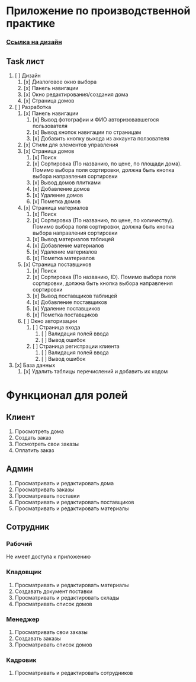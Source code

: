 Приложение по производственной практике
=====================
### [Ссылка на дизайн](https://www.figma.com/file/PyTJx6TueDF8T5ys2i3Gsu/Строительная-компания?node-id=0%3A1&t=NQNMBSHlppQanr13-0)
Task лист
------------------
1. [ ] Дизайн
   1. [x] Диалоговое окно выбора
   2. [x] Панель навигации
   3. [x] Окно редактирования/создания дома
   4. [x] Страница домов
2. [ ] Разработка
   1. [x] Панель навигации
      1. [x] Вывод фотографии и ФИО авторизовавшегося пользователя
      2. [x] Вывод кнопок навигации по страницам
      3. [x] Добавить кнопку выхода из аккаунта ползователя
   2. [x] Стили для элементов управления
   3. [x] Страница домов
      1. [x] Поиск
      2. [x] Сортировка (По названию, по цене, по площади дома). Помимо выбора поля сортировки, должна быть кнопка выбора направления сортировки
      3. [x] Вывод домов плитками
      4. [x] Добавление домов
      5. [x] Удаление домов
      6. [x] Пометка домов
   4. [x] Страница материалов
      1. [x] Поиск
      2. [x] Сортировка (По названию, по цене, по количеству). Помимо выбора поля сортировки, должна быть кнопка выбора направления сортировки
      3. [x] Вывод материалов таблицей
      4. [x] Добавление материалов
      5. [x] Удаление материалов
      6. [x] Пометка материалов
   5. [x] Страница поставщиков
      1. [x] Поиск
      2. [x] Сортировка (По названию, ID). Помимо выбора поля сортировки, должна быть кнопка выбора направления сортировки
      3. [x] Вывод поставщиков таблицей
      4. [x] Добавление поставщиков
      5. [x] Удаление поставщиков
      6. [x] Пометка поставщиков
   7. [ ] Окно авторизации
      1. [ ] Страница входа
         1. [ ] Валидация полей ввода
         2. [ ] Вывод ошибок
      3. [ ] Страница регистрации клиента
         1. [ ] Валидация полей ввода
         2. [ ] Вывод ошибок
3. [x] База данных
   1. [x] Удалить таблицы перечислений и добавить их кодом

Функционал для ролей
=================================
Клиент
--------------------------
1. Просмотреть дома
2. Создать заказ
3. Посмотреть свои заказы
4. Оплатить заказ

Админ
-----------------
1. Просматривать и редактировать дома
2. Просматривать заказы
3. Просматривать поставки
4. Просматривать и редактировать поставщиков
5. Просматривать и редактировать материалы

Сотрудник
-------------------
### Рабочий
Не имеет доступа к приложению
### Кладовщик
1. Просматривать и редактировать материалы
2. Создавать документ поставки
3. Просматривать и редактировать склады
4. Просматривать список домов
### Менеджер
1. Просматривать свои заказы
2. Создавать заказы
3. Просматривать список домов
### Кадровик
1. Просматривать и редактировать сотрудников
